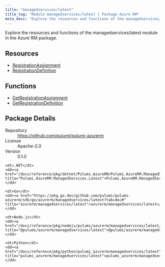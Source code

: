 ```yaml
---
title: "managedservices/latest"
title_tag: "Module managedservices/latest | Package Azure RM"
meta_desc: "Explore the resources and functions of the managedservices/latest module in the Azure RM package."
---
```


<!-- WARNING: this file was generated by Pulumi Docs Generator. -->
<!-- Do not edit by hand unless you're certain you know what you are doing! -->

Explore the resources and functions of the managedservices/latest module in the Azure RM package.

<h2 id="resources">Resources</h2>
<ul class="api">
    <li><a href="registrationassignment" title="RegistrationAssignment"><span class="symbol resource"></span>RegistrationAssignment</a></li>
    <li><a href="registrationdefinition" title="RegistrationDefinition"><span class="symbol resource"></span>RegistrationDefinition</a></li>
</ul>

<h2 id="functions">Functions</h2>
<ul class="api">
    <li><a href="getregistrationassignment" title="GetRegistrationAssignment"><span class="symbol function"></span>GetRegistrationAssignment</a></li>
    <li><a href="getregistrationdefinition" title="GetRegistrationDefinition"><span class="symbol function"></span>GetRegistrationDefinition</a></li>
</ul>

<h2 id="package-details">Package Details</h2>
<dl class="package-details">
	<dt>Repository</dt>
	<dd><a href="https://github.com/pulumi/pulumi-azurerm">https://github.com/pulumi/pulumi-azurerm</a></dd>
	<dt>License</dt>
	<dd>Apache-2.0</dd>
	<dt>Version</dt>
	<dd>0.1.0</dd>
</dl>



<dl class="tabular">

    <dt>.NET</dt>
    <dd><a href="/docs/reference/pkg/dotnet/Pulumi.AzureRM/Pulumi.AzureRM.ManagedServices.Latest.html" title="Pulumi.AzureRM.ManagedServices.Latest">Pulumi.AzureRM.ManagedServices.Latest</a></dd>

    <dt>Go</dt>
    <dd><a href="https://pkg.go.dev/github.com/pulumi/pulumi-azurerm/sdk/go/azurerm/managedservices/latest?tab=doc#" title="azurerm/managedservices/latest">azurerm/managedservices/latest</a></dd>

    <dt>Node.js</dt>
    <dd><a href="/docs/reference/pkg/nodejs/pulumi/azurerm/managedservices/latest/#" title="@pulumi/azurerm/managedservices/latest">@pulumi/azurerm/managedservices/latest</a></dd>

    <dt>Python</dt>
    <dd><a href="/docs/reference/pkg/python/pulumi_azurerm/managedservices/latest" title="pulumi_azurerm/managedservices/latest">pulumi_azurerm/managedservices/latest</a></dd>

</dl>

